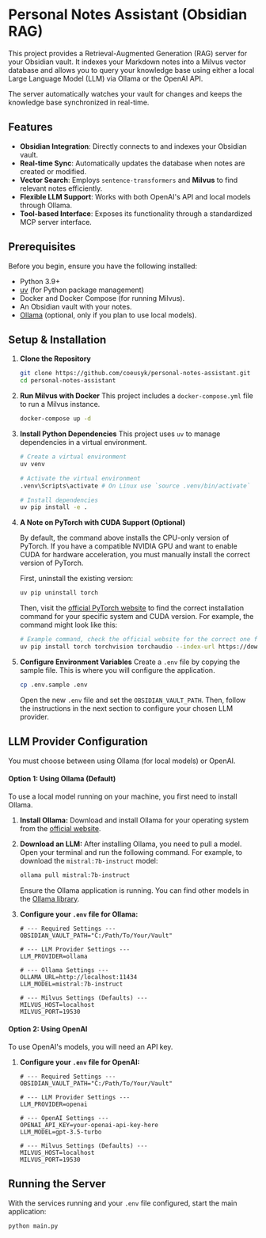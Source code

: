 # Personal Notes Assistant (Obsidian RAG)

This project provides a Retrieval-Augmented Generation (RAG) server for your Obsidian vault. It indexes your
Markdown notes into a Milvus vector database and allows you to query your knowledge base using either a local
Large Language Model (LLM) via Ollama or the OpenAI API.

The server automatically watches your vault for changes and keeps the knowledge base synchronized in real-time.

## Features

*   **Obsidian Integration**: Directly connects to and indexes your Obsidian vault.
*   **Real-time Sync**: Automatically updates the database when notes are created or modified.
*   **Vector Search**: Employs `sentence-transformers` and **Milvus** to find relevant notes efficiently.
*   **Flexible LLM Support**: Works with both OpenAI's API and local models through Ollama.
*   **Tool-based Interface**: Exposes its functionality through a standardized MCP server interface.

## Prerequisites

Before you begin, ensure you have the following installed:

*   Python 3.9+
*   [uv](https://github.com/astral-sh/uv) (for Python package management)
*   Docker and Docker Compose (for running Milvus).
*   An Obsidian vault with your notes.
*   [Ollama](https://ollama.com/) (optional, only if you plan to use local models).

## Setup & Installation

1.  **Clone the Repository**
    ```bash
    git clone https://github.com/coeusyk/personal-notes-assistant.git
    cd personal-notes-assistant
    ```

2.  **Run Milvus with Docker**
    This project includes a `docker-compose.yml` file to run a Milvus instance.
    ```bash
    docker-compose up -d
    ```

3.  **Install Python Dependencies**
    This project uses `uv` to manage dependencies in a virtual environment.
    ```bash
    # Create a virtual environment
    uv venv
    
    # Activate the virtual environment
    .venv\Scripts\activate # On Linux use `source .venv/bin/activate`
    
    # Install dependencies
    uv pip install -e .
    ```

4.  **A Note on PyTorch with CUDA Support (Optional)**

    By default, the command above installs the CPU-only version of PyTorch. If you have a compatible NVIDIA GPU and want to enable CUDA for hardware acceleration, you must manually install the correct version of PyTorch.

    First, uninstall the existing version:
    ```bash
    uv pip uninstall torch
    ```

    Then, visit the [official PyTorch website](https://pytorch.org/get-started/locally/) to find the correct installation command for your specific system and CUDA version. For example, the command might look like this:
    ```bash
    # Example command, check the official website for the correct one for your setup
    uv pip install torch torchvision torchaudio --index-url https://download.pytorch.org/whl/cu121
    ```

5.  **Configure Environment Variables**
    Create a `.env` file by copying the sample file. This is where you will configure the application.
    ```bash
    cp .env.sample .env
    ```
    Open the new `.env` file and set the `OBSIDIAN_VAULT_PATH`. Then, follow the instructions in the next section to configure your chosen LLM provider.

## LLM Provider Configuration

You must choose between using Ollama (for local models) or OpenAI.

#### Option 1: Using Ollama (Default)

To use a local model running on your machine, you first need to install Ollama.

1.  **Install Ollama:**
    Download and install Ollama for your operating system from the [official website](https://ollama.com/).

2.  **Download an LLM:**
    After installing Ollama, you need to pull a model. Open your terminal and run the following command. For example, to download the `mistral:7b-instruct` model:
    ```bash
    ollama pull mistral:7b-instruct
    ```
    Ensure the Ollama application is running. You can find other models in the [Ollama library](https://ollama.com/library).

3.  **Configure your `.env` file for Ollama:**
    ```env
    # --- Required Settings ---
    OBSIDIAN_VAULT_PATH="C:/Path/To/Your/Vault"

    # --- LLM Provider Settings ---
    LLM_PROVIDER=ollama

    # --- Ollama Settings ---
    OLLAMA_URL=http://localhost:11434
    LLM_MODEL=mistral:7b-instruct

    # --- Milvus Settings (Defaults) ---
    MILVUS_HOST=localhost
    MILVUS_PORT=19530
    ```

#### Option 2: Using OpenAI

To use OpenAI's models, you will need an API key.

1.  **Configure your `.env` file for OpenAI:**
    ```env
    # --- Required Settings ---
    OBSIDIAN_VAULT_PATH="C:/Path/To/Your/Vault"

    # --- LLM Provider Settings ---
    LLM_PROVIDER=openai

    # --- OpenAI Settings ---
    OPENAI_API_KEY=your-openai-api-key-here
    LLM_MODEL=gpt-3.5-turbo

    # --- Milvus Settings (Defaults) ---
    MILVUS_HOST=localhost
    MILVUS_PORT=19530
    ```

## Running the Server

With the services running and your `.env` file configured, start the main application:

```bash
python main.py
```